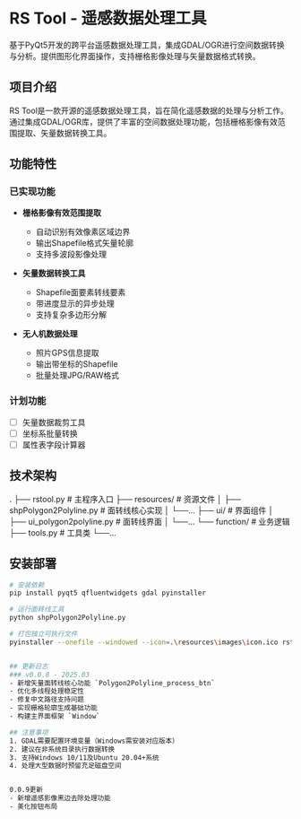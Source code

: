 
# RS Tool - 遥感数据处理工具

基于PyQt5开发的跨平台遥感数据处理工具，集成GDAL/OGR进行空间数据转换与分析。提供图形化界面操作，支持栅格影像处理与矢量数据格式转换。
## 项目介绍
RS Tool是一款开源的遥感数据处理工具，旨在简化遥感数据的处理与分析工作。通过集成GDAL/OGR库，提供了丰富的空间数据处理功能，包括栅格影像有效范围提取、矢量数据转换工具。
## 功能特性

### 已实现功能
- **栅格影像有效范围提取**  
  - 自动识别有效像素区域边界
  - 输出Shapefile格式矢量轮廓
  - 支持多波段影像处理

- **矢量数据转换工具**  
  - Shapefile面要素转线要素
  - 带进度显示的异步处理
  - 支持复杂多边形分解

- **无人机数据处理**
  - 照片GPS信息提取
  - 输出带坐标的Shapefile
  - 批量处理JPG/RAW格式

### 计划功能
- [ ] 矢量数据裁剪工具
- [ ] 坐标系批量转换
- [ ] 属性表字段计算器

## 技术架构
.
├── rstool.py                   # 主程序入口
├── resources/                  # 资源文件
│   ├── shpPolygon2Polyline.py  # 面转线核心实现
│   └──... 
├── ui/                         # 界面组件
│   ├── ui_polygon2polyline.py  # 面转线界面
│   └──... 
└── function/                   # 业务逻辑
    ├── tools.py                # 工具类 
    └──...


## 安装部署
```bash
# 安装依赖
pip install pyqt5 qfluentwidgets gdal pyinstaller

# 运行面转线工具
python shpPolygon2Polyline.py

# 打包独立可执行文件
pyinstaller --onefile --windowed --icon=.\resources\images\icon.ico rstool.py


## 更新日志
### v0.0.8 - 2025.03
- 新增矢量面转线核心功能 `Polygon2Polyline_process_btn`
- 优化多线程处理稳定性
- 修复中文路径支持问题
- 实现栅格轮廓生成基础功能
- 构建主界面框架 `Window`

## 注意事项
1. GDAL需要配置环境变量（Windows需安装对应版本）
2. 建议在非系统目录执行数据转换
3. 支持Windows 10/11及Ubuntu 20.04+系统
4. 处理大型数据时预留充足磁盘空间


0.0.9更新
- 新增遥感影像黑边去除处理功能
- 美化按钮布局

